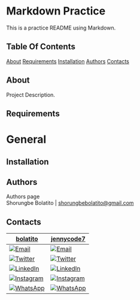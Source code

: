 # Markdown Practice

This is a practice README using Markdown.

## Table Of Contents
[About](About)
[Requirements](Requirements)
[Installation](Installation)
[Authors](Authors)
[Contacts](Contacts)

## About
Project Description.

## Requirements
# General

## Installation

## Authors
Authors page  
Shorungbe Bolatito | <shorungbebolatito@gmail.com>

## Contacts

[bolatito](https://github.com/bolatito) | [jennycode7](https://github.com/jennycode7)
----|----
[![Email](https://img.shields.io/badge/Email-D14836?style=social&logo=gmail&logoColor=white)](mailto:shorungbebolatito@gmail.com) | [![Email](https://img.shields.io/badge/Email-D14836?style=social&logo=gmail&logoColor=white)](mailto:)
[![Twitter](https://img.shields.io/badge/Twitter-1DA1F2?style=social&logo=twitter)](https://twitter.com/shorungbe38308) | [![Twitter](https://img.shields.io/badge/Twitter-1DA1F2?style=social&logo=twitter)](https://twitter.com/)
[![LinkedIn](https://img.shields.io/badge/LinkedIn-0077B5?style=social&logo=linkedin)](https://www.linkedin.com/in/bolatito-shorungbe-62a56b272) | [![LinkedIn](https://img.shields.io/badge/LinkedIn-0077B5?style=social&logo=linkedin)](http://www.linkedin.com/in/)
[![Instagram](https://img.shields.io/badge/Instagram-E4405F?style=social&logo=instagram)](https://www.instagram.com/fay_tth) | [![Instagram](https://img.shields.io/badge/Instagram-E4405F?style=social&logo=instagram)](https://instagram.com)
[![WhatsApp](https://img.shields.io/badge/WhatsApp-25D366?style=social&logo=whatsapp)](https://wa.me/07066600077) | [![WhatsApp](https://img.shields.io/badge/WhatsApp-25D366?style=social&logo=whatsapp)](https://wa.me/message/233509581027)
